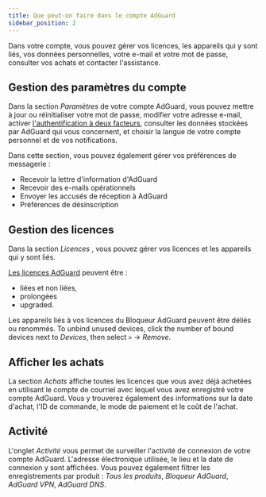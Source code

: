```yaml
---
title: Que peut-on faire dans le compte AdGuard
sidebar_position: 2
---
```


Dans votre compte, vous pouvez gérer vos licences, les appareils qui y sont liés, vos données personnelles, votre e-mail et votre mot de passe, consulter vos achats et contacter l'assistance.

## Gestion des paramètres du compte

Dans la section *Paramètres* de votre compte AdGuard, vous pouvez mettre à jour ou réinitialiser votre mot de passe, modifier votre adresse e-mail, activer [l'authentification à deux facteurs](../2fa), consulter les données stockées par AdGuard qui vous concernent, et choisir la langue de votre compte personnel et de vos notifications.

Dans cette section, vous pouvez également gérer vos préférences de messagerie :

- Recevoir la lettre d'information d'AdGuard
- Recevoir des e-mails opérationnels
- Envoyer les accusés de réception à AdGuard
- Préférences de désinscription

## Gestion des licences

Dans la section *Licences* , vous pouvez gérer vos licences et les appareils qui y sont liés.

[Les licences AdGuard](../../license/what-is) peuvent être :

- liées et non liées,
- prolongées
- upgraded.

Les appareils liés à vos licences du Bloqueur AdGuard peuvent être déliés ou renommés. To unbind unused devices, click the number of bound devices next to *Devices*, then select `>` → *Remove*.

## Afficher les achats

La section *Achats* affiche toutes les licences que vous avez déjà achetées en utilisant le compte de courriel avec lequel vous avez enregistré votre compte AdGuard. Vous y trouverez également des informations sur la date d'achat, l'ID de commande, le mode de paiement et le coût de l'achat.

## Activité

L'onglet *Activité* vous permet de surveiller l'activité de connexion de votre compte AdGuard. L'adresse électronique utilisée, le lieu et la date de connexion y sont affichées. Vous pouvez également filtrer les enregistrements par produit : *Tous les produits*, *Bloqueur AdGuard*, *AdGuard VPN*, *AdGuard DNS*.
